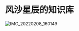 # 风沙星辰的知识库

![IMG_20220208_160149](https://cdn.jsdelivr.net/gh//gary8177/pic@main/20220209_1644388140.jpg)